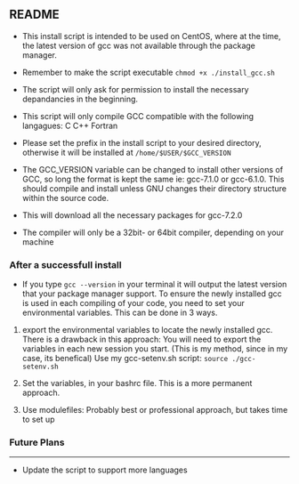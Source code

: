 ## README

* This install script is intended to be used on CentOS, where at the time, the latest version of gcc was not available through the package manager.

* Remember to make the script executable ```chmod +x ./install_gcc.sh```

* The script will only ask for permission to install the necessary depandancies in the beginning.

* This script will only compile GCC compatible with the following langagues:
 C
 C++
 Fortran

* Please set the prefix in the install script to your desired directory, otherwise it will be installed at ```/home/$USER/$GCC_VERSION```

* The GCC_VERSION variable can be changed to install other versions of GCC, so long the format is kept the same ie: gcc-7.1.0 or gcc-6.1.0. This should compile and install unless GNU changes their directory structure within the source code.

* This will download all the necessary packages for gcc-7.2.0

* The compiler will only be a 32bit- or 64bit compiler, depending on your machine 


### After a successfull install

* If you type ```gcc --version``` in your terminal it will output the latest version that your package manager support. To ensure the newly installed gcc is used in each compiling of your code, you need to set your environmental variables. This can be done in 3 ways.

1. export the environmental variables to locate the newly installed gcc. There is a drawback in this approach: You will need to export the variables in each new session you start. (This is my method, since in my case, its benefical)
    Use my gcc-setenv.sh script: ```source ./gcc-setenv.sh```

2. Set the variables, in your bashrc file. This is a more permanent approach.

3. Use modulefiles: Probably best or professional approach, but takes time to set up

### Future Plans
---
* Update the script to support more languages
